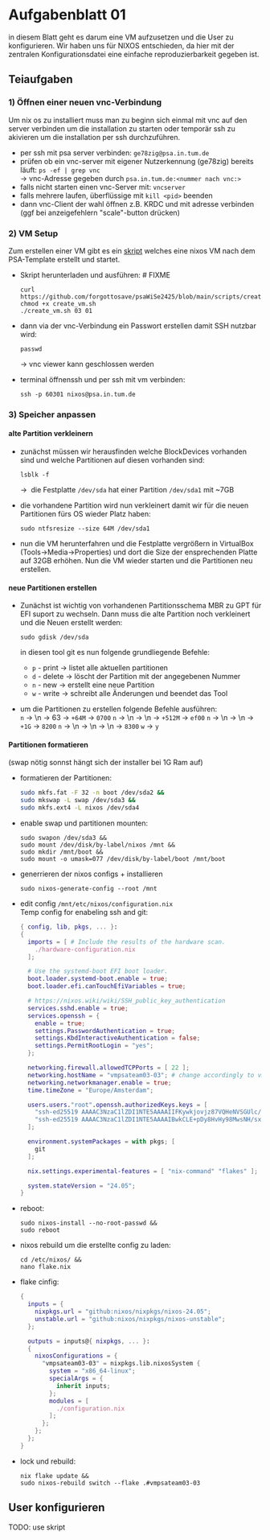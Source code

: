 # Aufgabenblatt 01

in diesem Blatt geht es darum eine VM aufzusetzen und die User zu konfigurieren.
Wir haben uns für NIXOS entschieden, da hier mit der zentralen Konfigurationsdatei eine einfache reproduzierbarkeit gegeben ist.

## Teiaufgaben

### 1) Öffnen einer neuen vnc-Verbindung

Um nix os zu installiert muss man zu beginn sich einmal mit vnc auf den server verbinden um die installation zu starten oder temporär ssh zu akivieren um die installation per ssh durchzuführen.

- per ssh mit psa server verbinden: `ge78zig@psa.in.tum.de`  
- prüfen ob ein vnc-server mit eigener Nutzerkennung (ge78zig) bereits läuft: `ps -ef | grep vnc` <br>-> vnc-Adresse gegeben durch `psa.in.tum.de:<nummer nach vnc:>`  
- falls nicht starten einen vnc-Server mit: `vncserver`  
- falls mehrere laufen, überflüssige mit `kill <pid>` beenden  
- dann vnc-Client der wahl öffnen z.B. KRDC und mit adresse verbinden (ggf bei anzeigefehlern "scale"-button drücken)

### 2) VM Setup

Zum erstellen einer VM gibt es ein [skript](https://github.com/forgottosave/psaWiSe2425/blob/main/scripts/create_vm.sh) welches eine nixos VM nach dem PSA-Template erstellt und startet.

- Skript herunterladen und ausführen:  # FIXME

  ```shell  
  curl https://github.com/forgottosave/psaWiSe2425/blob/main/scripts/create_vm.sh 
  chmod +x create_vm.sh  
  ./create_vm.sh 03 01  
  ```

- dann via der vnc-Verbindung ein Passwort erstellen damit SSH nutzbar wird:

  ```shell
  passwd
  ```

  -> vnc viewer kann geschlossen werden
- terminal öffnenssh und per ssh mit vm verbinden:

  ```shell
  ssh -p 60301 nixos@psa.in.tum.de
  ```


### 3) Speicher anpassen

#### alte Partition verkleinern

- zunächst müssen wir herausfinden welche BlockDevices vorhanden sind und welche Partitionen auf diesen vorhanden sind:  

  ```shell  
  lsblk -f  
  ```
  
  ->  die Festplatte `/dev/sda` hat einer Partition `/dev/sda1` mit ~7GB

- die vorhandene Partition wird nun verkleinert damit wir für die neuen Partitionen fürs OS wieder Platz haben:

  ```shell  
  sudo ntfsresize --size 64M /dev/sda1  
  ```

- nun die VM herunterfahren und die Festplatte vergrößern in VirtualBox (Tools->Media->Properties) und dort die Size der ensprechenden Platte auf 32GB erhöhen. Nun die VM wieder starten und die Partitionen neu erstellen.

#### neue Partitionen erstellen  

- Zunächst ist wichtig von vorhandenen Partitionsschema MBR zu GPT für EFI suport zu wechseln. Dann muss die alte Partition noch verkleinert und die Neuen erstellt werden:

  ```shell  
  sudo gdisk /dev/sda  
  ```  

  in diesen tool git es nun folgende grundliegende Befehle:  
  - `p` - print -> listet alle aktuellen partitionen  
  - `d` - delete -> löscht der Partition mit der angegebenen Nummer  
  - `n` - new -> erstellt eine neue Partition  
  - `w` - write -> schreibt alle Änderungen und beendet das Tool

- um die Partitionen zu erstellen folgende Befehle ausführen:  
  `n` -> \\n -> 63 -> `+64M` -> `0700`
  `n` -> \\n -> \\n -> `+512M` -> `ef00`
  `n` -> \\n -> \\n -> `+1G` -> `8200`
  `n` -> \\n -> \\n -> \\n -> `8300`
  `w` -> `y`  

#### Partitionen formatieren  

(swap nötig sonnst hängt sich der installer bei 1G Ram auf)

- formatieren der Partitionen:  

  ```bash  
  sudo mkfs.fat -F 32 -n boot /dev/sda2 &&  
  sudo mkswap -L swap /dev/sda3 &&  
  sudo mkfs.ext4 -L nixos /dev/sda4  
  ```

- enable swap und partitionen mounten:  

  ```shell  
  sudo swapon /dev/sda3 &&  
  sudo mount /dev/disk/by-label/nixos /mnt &&  
  sudo mkdir /mnt/boot &&
  sudo mount -o umask=077 /dev/disk/by-label/boot /mnt/boot  
  ```

- generrieren der nixos configs + installieren  

  ```shell  
  sudo nixos-generate-config --root /mnt  
  ```

- edit config `/mnt/etc/nixos/configuration.nix`  
  Temp config for enabeling ssh and git:

  ```nix
  { config, lib, pkgs, ... }:
  {
    imports = [ # Include the results of the hardware scan.
      ./hardware-configuration.nix
    ];

    # Use the systemd-boot EFI boot loader.
    boot.loader.systemd-boot.enable = true;
    boot.loader.efi.canTouchEfiVariables = true;

    # https://nixos.wiki/wiki/SSH_public_key_authentication
    services.sshd.enable = true;
    services.openssh = {
      enable = true;
      settings.PasswordAuthentication = true;
      settings.KbdInteractiveAuthentication = false;
      settings.PermitRootLogin = "yes";
    };

    networking.firewall.allowedTCPPorts = [ 22 ];
    networking.hostName = "vmpsateam03-03"; # change accordingly to vm number
    networking.networkmanager.enable = true;
    time.timeZone = "Europe/Amsterdam";

    users.users."root".openssh.authorizedKeys.keys = [
      "ssh-ed25519 AAAAC3NzaC1lZDI1NTE5AAAAIIFKywkjovjz87VQHeNVSGUlc/5Nl4eH4Hj1SrYHIeqM"
      "ssh-ed25519 AAAAC3NzaC1lZDI1NTE5AAAAIBwkCLE+pDy8HvHy98MwsNH/sxPYmBRXuREOd2jTMXPV timon.ensel@tum.de"
    ];

    environment.systemPackages = with pkgs; [
      git
    ];

    nix.settings.experimental-features = [ "nix-command" "flakes" ];

    system.stateVersion = "24.05";
  }
  ```

- reboot:  

  ```shell  
  sudo nixos-install --no-root-passwd &&
  sudo reboot  
  ```

- nixos rebuild um die erstellte config zu laden:  

  ```shell
  cd /etc/nixos/ &&
  nano flake.nix
  ```

- flake cinfig:

  ```nix
  {
    inputs = {
      nixpkgs.url = "github:nixos/nixpkgs/nixos-24.05";
      unstable.url = "github:nixos/nixpkgs/nixos-unstable";
    };

    outputs = inputs@{ nixpkgs, ... }:
    {
      nixosConfigurations = {
        "vmpsateam03-03" = nixpkgs.lib.nixosSystem {
          system = "x86_64-linux";
          specialArgs = {
            inherit inputs;
          };
          modules = [
            ./configuration.nix
          ];
        };
      };
    };
  }
  ```

- lock und rebuild:

  ```shell
  nix flake update &&
  sudo nixos-rebuild switch --flake .#vmpsateam03-03 
  ```

## User konfigurieren

TODO: use skript


